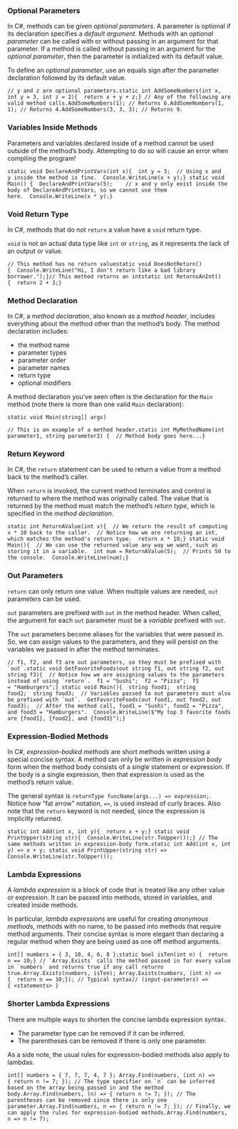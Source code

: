 ### Optional Parameters

In C#, methods can be given _optional parameters_. A parameter is optional if its declaration specifies a _default argument_. Methods with an _optional parameter_ can be called with or without passing in an argument for that parameter. If a method is called without passing in an argument for the _optional parameter_, then the parameter is initialized with its default value.

To define an _optional parameter_, use an equals sign after the parameter declaration followed by its default value.

```
// y and z are optional parameters.static int AddSomeNumbers(int x, int y = 3, int z = 2){  return x + y + z;} // Any of the following are valid method calls.AddSomeNumbers(1); // Returns 6.AddSomeNumbers(1, 1); // Returns 4.AddSomeNumbers(3, 3, 3); // Returns 9.
```

### Variables Inside Methods

Parameters and variables declared inside of a method cannot be used outside of the method’s body. Attempting to do so will cause an error when compiling the program!

```
static void DeclareAndPrintVars(int x){  int y = 3;  // Using x and y inside the method is fine.  Console.WriteLine(x + y);} static void Main() {  DeclareAndPrintVars(5);    // x and y only exist inside the body of DeclareAndPrintVars, so we cannot use them here.  Console.WriteLine(x * y);}
```

### Void Return Type

In C#, methods that do not `return` a value have a `void` return type.

`void` is not an actual data type like `int` or `string`, as it represents the lack of an output or value.

```
// This method has no return valuestatic void DoesNotReturn(){  Console.WriteLine("Hi, I don't return like a bad library borrower.");}// This method returns an intstatic int ReturnsAnInt(){  return 2 + 3;} 
```

### Method Declaration

In C#, a _method declaration_, also known as a _method header_, includes everything about the method other than the method’s body. The method declaration includes:

-   the method name
-   parameter types
-   parameter order
-   parameter names
-   return type
-   optional modifiers

A method declaration you’ve seen often is the declaration for the `Main` method (note there is more than one valid `Main` declaration):

`static void Main(string[] args)`

```
// This is an example of a method header.static int MyMethodName(int parameter1, string parameter2) {  // Method body goes here...}
```

### Return Keyword

In C#, the `return` statement can be used to return a value from a method back to the method’s caller.

When `return` is invoked, the current method terminates and control is returned to where the method was originally called. The value that is returned by the method must match the method’s _return type_, which is specified in the _method declaration_.

```
static int ReturnAValue(int x){  // We return the result of computing x * 10 back to the caller.  // Notice how we are returning an int, which matches the method's return type.  return x * 10;} static void Main(){  // We can use the returned value any way we want, such as storing it in a variable.  int num = ReturnAValue(5);  // Prints 50 to the console.  Console.WriteLine(num);}
```

### Out Parameters

`return` can only return one value. When multiple values are needed, `out` parameters can be used.

`out` parameters are prefixed with `out` in the method header. When called, the argument for each `out` parameter must be a _variable_ prefixed with `out`.

The `out` parameters become aliases for the variables that were passed in. So, we can assign values to the parameters, and they will persist on the variables we passed in after the method terminates.

```
// f1, f2, and f3 are out parameters, so they must be prefixed with `out`.static void GetFavoriteFoods(out string f1, out string f2, out string f3){  // Notice how we are assigning values to the parameters instead of using `return`.  f1 = "Sushi";  f2 = "Pizza";  f3 = "Hamburgers";} static void Main(){  string food1;  string food2;  string food3;  // Variables passed to out parameters must also be prefixed with `out`.  GetFavoriteFoods(out food1, out food2, out food3);  // After the method call, food1 = "Sushi", food2 = "Pizza", and food3 = "Hamburgers".  Console.WriteLine($"My top 3 favorite foods are {food1}, {food2}, and {food3}");}
```

### Expression-Bodied Methods

In C#, _expression-bodied methods_ are short methods written using a special concise syntax. A method can only be written in _expression body_ form when the method body consists of a single statement or expression. If the body is a single expression, then that expression is used as the method’s return value.

The general syntax is `returnType funcName(args...) => expression;`. Notice how “fat arrow” notation, `=>`, is used instead of curly braces. Also note that the `return` keyword is not needed, since the expression is implicitly returned.

```
static int Add(int x, int y){  return x + y;} static void PrintUpper(string str){  Console.WriteLine(str.ToUpper());} // The same methods written in expression-body form.static int Add(int x, int y) => x + y; static void PrintUpper(string str) => Console.WriteLine(str.ToUpper());
```

### Lambda Expressions

A _lambda expression_ is a block of code that is treated like any other value or expression. It can be passed into methods, stored in variables, and created inside methods.

In particular, _lambda expressions_ are useful for creating _anonymous methods_, methods with no name, to be passed into methods that require method arguments. Their concise syntax is more elegant than declaring a regular method when they are being used as one off method arguments.

```
int[] numbers = { 3, 10, 4, 6, 8 };static bool isTen(int n) {  return n == 10;} // `Array.Exists` calls the method passed in for every value in `numbers` and returns true if any call returns true.Array.Exists(numbers, isTen); Array.Exists(numbers, (int n) => {  return n == 10;}); // Typical syntax// (input-parameters) => { <statements> }
```

### Shorter Lambda Expressions

There are multiple ways to shorten the concise lambda expression syntax.

-   The parameter type can be removed if it can be inferred.
-   The parentheses can be removed if there is only one parameter.

As a side note, the usual rules for expression-bodied methods also apply to lambdas.

```
int[] numbers = { 7, 7, 7, 4, 7 }; Array.Find(numbers, (int n) => { return n != 7; }); // The type specifier on `n` can be inferred based on the array being passed in and the method body.Array.Find(numbers, (n) => { return n != 7; }); // The parentheses can be removed since there is only one parameter.Array.Find(numbers, n => { return n != 7; }); // Finally, we can apply the rules for expression-bodied methods.Array.Find(numbers, n => n != 7);
```